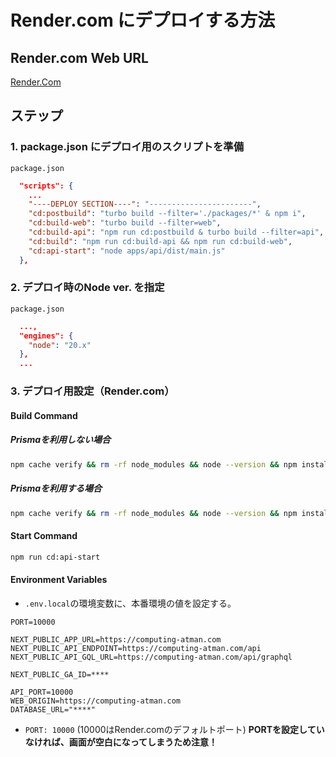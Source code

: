 # Render.com にデプロイする方法

## Render.com Web URL

[Render.Com](https://dashboard.render.com/)

## ステップ

### 1. package.json にデプロイ用のスクリプトを準備

 `package.json`

```json
  "scripts": {
    ...
    "----DEPLOY SECTION----": "-----------------------",
    "cd:postbuild": "turbo build --filter='./packages/*' & npm i",
    "cd:build-web": "turbo build --filter=web",
    "cd:build-api": "npm run cd:postbuild & turbo build --filter=api",
    "cd:build": "npm run cd:build-api && npm run cd:build-web",
    "cd:api-start": "node apps/api/dist/main.js"
  },
```

### 2. デプロイ時のNode ver. を指定

`package.json`

```json
  ...,
  "engines": {
    "node": "20.x"
  },
  ...
```

### 3. デプロイ用設定（Render.com）

#### Build Command

##### Prismaを利用しない場合  

```bash
npm cache verify && rm -rf node_modules && node --version && npm install --force && npm run cd:build
```

##### Prismaを利用する場合  

```bash
npm cache verify && rm -rf node_modules && node --version && npm install --force && npx prisma generate && npm run cd:build
```

#### Start Command  

```bash
npm run cd:api-start
```

#### Environment Variables

- `.env.local`の環境変数に、本番環境の値を設定する。

```env
PORT=10000

NEXT_PUBLIC_APP_URL=https://computing-atman.com
NEXT_PUBLIC_API_ENDPOINT=https://computing-atman.com/api
NEXT_PUBLIC_API_GQL_URL=https://computing-atman.com/api/graphql 

NEXT_PUBLIC_GA_ID=****

API_PORT=10000
WEB_ORIGIN=https://computing-atman.com
DATABASE_URL="****"
```

- `PORT: 10000` (10000はRender.comのデフォルトポート)  **PORTを設定していなければ、画面が空白になってしまうため注意！**
